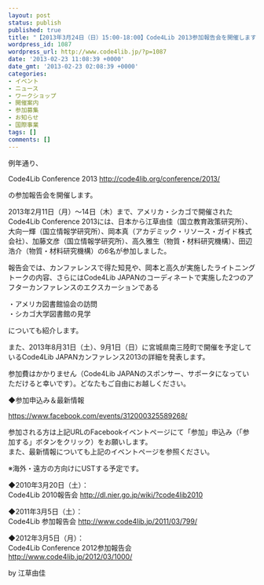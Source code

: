 ```yaml
---
layout: post
status: publish
published: true
title: "【2013年3月24日（日）15:00-18:00】Code4Lib 2013参加報告会を開催します"
wordpress_id: 1087
wordpress_url: http://www.code4lib.jp/?p=1087
date: '2013-02-23 11:08:39 +0000'
date_gmt: '2013-02-23 02:08:39 +0000'
categories:
- イベント
- ニュース
- ワークショップ
- 開催案内
- 参加募集
- お知らせ
- 国際事業
tags: []
comments: []
---
```

<p>例年通り、</p>
<p>Code4Lib Conference 2013 <a href="http://code4lib.org/conference/2013/" title="http://code4lib.org/conference/2013/">http://code4lib.org/conference/2013/</a></p>
<p>の参加報告会を開催します。</p>
<p>2013年2月11日（月）～14日（木）まで、アメリカ・シカゴで開催されたCode4Lib Conference 2013には、日本から江草由佳（国立教育政策研究所）、大向一輝（国立情報学研究所）、岡本真（アカデミック・リソース・ガイド株式会社）、加藤文彦（国立情報学研究所）、高久雅生（物質・材料研究機構）、田辺浩介（物質・材料研究機構）の6名が参加しました。</p>
<p>報告会では、カンファレンスで得た知見や、岡本と高久が実施したライトニングトークの内容、さらにはCode4Lib JAPANのコーディネートで実施した2つのアフターカンファレンスのエクスカーションである</p>
<p>・アメリカ図書館協会の訪問<br />
・シカゴ大学図書館の見学</p>
<p>についても紹介します。</p>
<p>また、2013年8月31日（土）、9月1日（日）に宮城県南三陸町で開催を予定しているCode4Lib JAPANカンファレンス2013の詳細を発表します。</p>
<p>参加費はかかりません（Code4Lib JAPANのスポンサー、サポータになっていただけると幸いです）。どなたもご自由にお越しください。</p>
<p>◆参加申込み＆最新情報</p>
<p><a href="https://www.facebook.com/events/312000325589268/" title="https://www.facebook.com/events/312000325589268/">https://www.facebook.com/events/312000325589268/</a></p>
<p>参加される方は上記URLのFacebookイベントページにて「参加」申込み（「参加する」ボタンをクリック）をお願いします。<br />
また、最新情報についても上記のイベントページを参照ください。</p>
<p>※海外・遠方の方向けにUSTする予定です。</p>
<p>◆2010年3月20日（土）：<br />
Code4Lib 2010報告会 <a href="http://dl.nier.go.jp/wiki/?code4lib2010" title="http://dl.nier.go.jp/wiki/?code4lib2010">http://dl.nier.go.jp/wiki/?code4lib2010</a></p>
<p>◆2011年3月5日（土）：<br />
Code4Lib 参加報告会 <a href="http://www.code4lib.jp/2011/03/799/" title="http://www.code4lib.jp/2011/03/799/">http://www.code4lib.jp/2011/03/799/</a></p>
<p>◆2012年3月5日（月）：<br />
Code4Lib Conference 2012参加報告会 <a href="http://www.code4lib.jp/2012/03/1000/" title="http://www.code4lib.jp/2012/03/1000/">http://www.code4lib.jp/2012/03/1000/</a></p>
<p>by 江草由佳</p>
